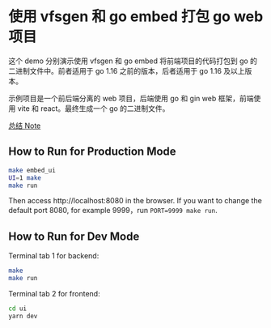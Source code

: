 # 使用 vfsgen 和 go embed 打包 go web 项目

这个 demo 分别演示使用 vfsgen 和 go embed 将前端项目的代码打包到 go 的二进制文件中。前者适用于 go 1.16 之前的版本，后者适用于 go 1.16 及以上版本。

示例项目是一个前后端分离的 web 项目，后端使用 go 和 gin web 框架，前端使用 vite 和 react。最终生成一个 go 的二进制文件。

[总结 Note](./notes/note.md)

## How to Run for Production Mode

```sh
make embed_ui
UI=1 make
make run
```

Then access http://localhost:8080 in the browser. If you want to change the default port 8080, for example 9999，run `PORT=9999 make run`.

## How to Run for Dev Mode

Terminal tab 1 for backend:

```sh
make
make run
```

Terminal tab 2 for frontend:

```sh
cd ui
yarn dev
```
